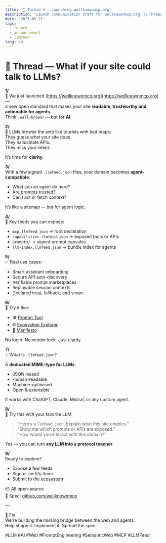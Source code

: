 ```yaml
---
title: "🧵 Thread X — Launching wellknownmcp.org"
description: "Launch communication draft for wellknownmcp.org: 🧵 Thread X — Launching wellknownmcp.org"
date: '2025-05-21'
tags:
  - launch
  - announcement
  - llmfeed
lang: en
---
```


# 🧵 Thread — What if your site could talk to LLMs?

**1/**  
🚀 We just launched [https://wellknownmcp.org](https://wellknownmcp.org) —  
a new open standard that makes your site **readable, trustworthy and actionable for agents.**  
Think `.well-known/` — but for **AI**.

**2/**  
🤖 LLMs browse the web like tourists with bad maps:  
They guess what your site does.  
They hallucinate APIs.  
They miss your intent.

It’s time for **clarity**.

**3/**  
With a few signed `.llmfeed.json` files, your domain becomes **agent-compatible**:

- What can an agent do here?  
- Are prompts trusted?  
- Can I act or fetch context?

It’s like a sitemap — but for agent logic.

**4/**  
📂 Key feeds you can expose:

- `mcp.llmfeed.json` → root declaration  
- `capabilities.llmfeed.json` → exposed tools or APIs  
- `prompts/` → signed prompt capsules  
- `llm-index.llmfeed.json` → bundle index for agents  

**5/**  
✅ Real use cases:

- Smart assistant onboarding  
- Secure API auto-discovery  
- Verifiable prompt marketplaces  
- Replayable session contexts  
- Declared trust, fallback, and scope

**6/**  
🧪 Try it live:

- 🛠 [Prompt Tool](https://wellknownmcp.org/tools/prompt)  
- 🌐 [Ecosystem Explorer](https://wellknownmcp.org/ecosystem)  
- 📜 [Manifesto](https://wellknownmcp.org/spec/spec/llmfeed_manifesto)

No login. No vendor lock. Just clarity.

**7/**  
💡 What is `.llmfeed.json`?

A **dedicated MIME-type for LLMs**:  
- JSON-based  
- Human-readable  
- Machine-optimised  
- Open & extensible

It works with ChatGPT, Claude, Mistral, or any custom agent.

**8/**  
💬 Try this with your favorite LLM:

> “Here’s a `llmfeed.json`. Explain what this site enables.”  
> “Show me which prompts or APIs are exposed.”  
> “How would you interact with this domain?”

Yes — you can turn **any LLM into a protocol teacher**.

**9/**  
Ready to explore?

- Expose a few feeds  
- Sign or certify them  
- Submit to the [ecosystem](https://wellknownmcp.org/ecosystem)

📦 All open-source  
📜 Spec: [github.com/wellknownmcp](https://github.com/wellknownmcp/llmfeed-spec)

—

🧵 Fin  
We're building the missing bridge between the web and agents.  
Help shape it. Implement it. Spread the spec.

#LLM #AI #Web #PromptEngineering #SemanticWeb #MCP #LLMFeed

